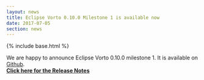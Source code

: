 ```yaml
---
layout: news
title: Eclipse Vorto 0.10.0 Milestone 1 is available now
date: 2017-07-05
section: news
---
```


{% include base.html %}

We are happy to announce Eclipse Vorto 0.10.0 milestone 1. It is available on <a href="https://github.com/eclipse/vorto" target="_blank">Github</a>.<br>
<a href="{{base}}/documentation/appendix/releasenotes/0.10.0-M1.html" target="_blank"><b>Click here for the Release Notes</b></a>
<br>
